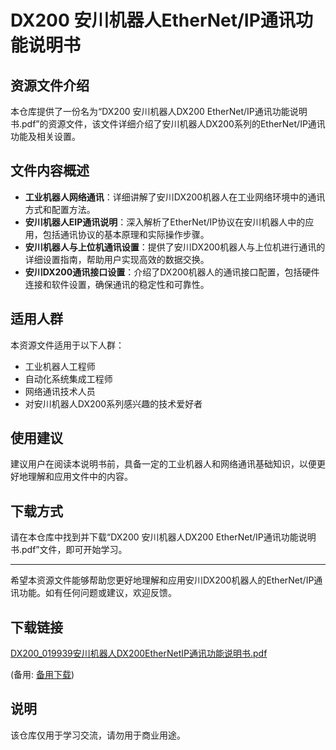 # DX200 安川机器人EtherNet/IP通讯功能说明书

## 资源文件介绍

本仓库提供了一份名为“DX200 安川机器人DX200 EtherNet/IP通讯功能说明书.pdf”的资源文件，该文件详细介绍了安川机器人DX200系列的EtherNet/IP通讯功能及相关设置。

## 文件内容概述

- **工业机器人网络通讯**：详细讲解了安川DX200机器人在工业网络环境中的通讯方式和配置方法。
- **安川机器人EIP通讯说明**：深入解析了EtherNet/IP协议在安川机器人中的应用，包括通讯协议的基本原理和实际操作步骤。
- **安川机器人与上位机通讯设置**：提供了安川DX200机器人与上位机进行通讯的详细设置指南，帮助用户实现高效的数据交换。
- **安川DX200通讯接口设置**：介绍了DX200机器人的通讯接口配置，包括硬件连接和软件设置，确保通讯的稳定性和可靠性。

## 适用人群

本资源文件适用于以下人群：

- 工业机器人工程师
- 自动化系统集成工程师
- 网络通讯技术人员
- 对安川机器人DX200系列感兴趣的技术爱好者

## 使用建议

建议用户在阅读本说明书前，具备一定的工业机器人和网络通讯基础知识，以便更好地理解和应用文件中的内容。

## 下载方式

请在本仓库中找到并下载“DX200 安川机器人DX200 EtherNet/IP通讯功能说明书.pdf”文件，即可开始学习。

---

希望本资源文件能够帮助您更好地理解和应用安川DX200机器人的EtherNet/IP通讯功能。如有任何问题或建议，欢迎反馈。

## 下载链接
[DX200_019939安川机器人DX200EtherNetIP通讯功能说明书.pdf](https://pan.quark.cn/s/c6b29968c8c3) 

(备用: [备用下载](https://pan.baidu.com/s/1mRDMU8vAjn3XJzE9yCanCg?pwd=1234))

## 说明

该仓库仅用于学习交流，请勿用于商业用途。
